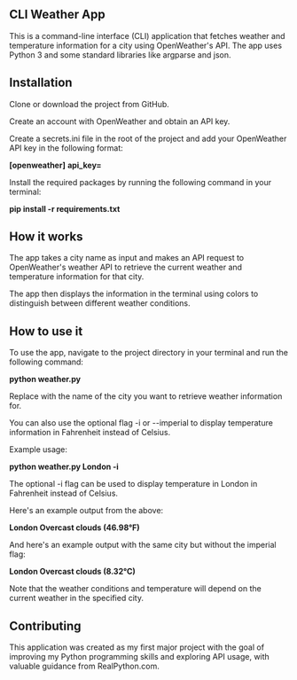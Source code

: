 ## CLI Weather App

This is a command-line interface (CLI) application that fetches weather and temperature information for a city using OpenWeather's API. The app uses Python 3 and some standard libraries like argparse and json.

## Installation
Clone or download the project from GitHub.

Create an account with OpenWeather and obtain an API key.

Create a secrets.ini file in the root of the project and add your OpenWeather API key in the following format:

**[openweather]**
**api_key=<YOUR-OPENWEATHER-API-KEY>** 

Install the required packages by running the following command in your terminal:

**pip install -r requirements.txt**

## How it works

The app takes a city name as input and makes an API request to OpenWeather's weather API to retrieve the current weather and temperature information for that city. 

The app then displays the information in the terminal using colors to distinguish between different weather conditions.

## How to use it

To use the app, navigate to the project directory in your terminal and run the following command:

**python weather.py <city name>**

Replace <city name> with the name of the city you want to retrieve weather information for. 

You can also use the optional flag -i or --imperial to display temperature information in Fahrenheit instead of Celsius.

Example usage:

**python weather.py London -i**

The optional -i flag can be used to display temperature in London in Fahrenheit instead of Celsius.

Here's an example output from the above:

**London     	Overcast clouds 	(46.98°F)**

And here's an example output with the same city but without the imperial flag:


**London     	Overcast clouds 	(8.32°C)**

Note that the weather conditions and temperature will depend on the current weather in the specified city.

## Contributing

This application was created as my first major project with the goal of improving my Python programming skills and exploring API usage, with valuable guidance from RealPython.com.





